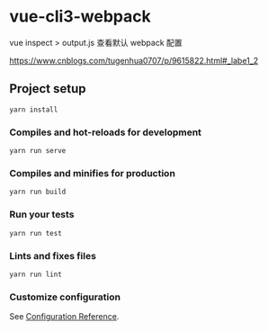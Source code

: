 # vue-cli3-webpack
vue inspect > output.js 查看默认 webpack 配置

https://www.cnblogs.com/tugenhua0707/p/9615822.html#_labe1_2
## Project setup
```
yarn install
```

### Compiles and hot-reloads for development
```
yarn run serve
```

### Compiles and minifies for production
```
yarn run build
```

### Run your tests
```
yarn run test
```

### Lints and fixes files
```
yarn run lint
```

### Customize configuration
See [Configuration Reference](https://cli.vuejs.org/config/).
